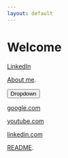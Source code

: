 ```yaml
---
layout: default
---
```


# Welcome

[LinkedIn](https://www.linkedin.com/in/owen-williams-6768071b7)

[About me](./Aboutme.md).
 
 <div class="dropdown">
  <button class="dropbtn">Dropdown</button>
  <div class="dropdown-content">
    
   <a href="#">google.com</a>
    
   <a href="#">youtube.com</a>
    
   <a href="#">linkedin.com</a>
  </div>
</div> 

   













[README](./README.md).
